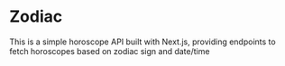 # Zodiac
This is a simple horoscope API built with Next.js, providing endpoints to fetch horoscopes based on zodiac sign and date/time
